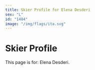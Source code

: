```yaml
---
title: Skier Profile for Elena Desderi
sex: "L"
id: "1484"
image: "/img/flags/ita.svg" 
---
```


# Skier Profile

This page is for: Elena Desderi.
    